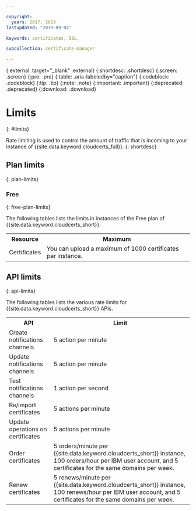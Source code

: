 ```yaml
---

copyright:
  years: 2017, 2019
lastupdated: "2019-09-04"

keywords: certificates, SSL,

subcollection: certificate-manager

---
```


{:external: target="_blank" .external}
{:shortdesc: .shortdesc}
{:screen: .screen}
{:pre: .pre}
{:table: .aria-labeledby="caption"}
{:codeblock: .codeblock}
{:tip: .tip}
{:note: .note}
{:important: .important}
{:deprecated: .deprecated}
{:download: .download}

# Limits
{: #limits}

Rate limiting is used to control the amount of traffic that is incoming to your instance of {{site.data.keyword.cloudcerts_full}}.
{: shortdesc}

## Plan limits
{: plan-limits}

### Free
{: free-plan-limits}

The following tables lists the limits in instances of the Free plan of {{site.data.keyword.cloudcerts_short}}.

<table>
  <tr>
    <th> Resource </th>
    <th> Maximum </th>
  </tr>
  <tr>
    <td>Certificates</td>
    <td>You can upload a maximum of 1000 certificates per instance.</td>
  </tr>
</table>

## API limits
{: api-limits}

The following tables lists the various rate limits for {{site.data.keyword.cloudcerts_short}} APIs.

<table>
  <tr>
    <th> API </th>
    <th> Limit </th>
  </tr>
  <tr>
    <td>Create notifications channels</td>
    <td>5 action per minute</td>
  </tr>
  <tr>
    <td>Update notifications channels</td>
    <td>5 action per minute</td>
  </tr>
  <tr>
    <td>Test notifications channels</td>
    <td>1 action per second</td>
  </tr>
  <tr>
    <td>Re/import certificates</td>
    <td>5 actions per minute</td>
  </tr>
  <tr>
    <td>Update operations on certificates</td>
    <td>5 actions per minute</td>
  </tr>
  <tr>
    <td>Order certificates</td>
    <td>5 orders/minute per {{site.data.keyword.cloudcerts_short}} instance, 100 orders/hour per IBM user account, and 5 certificates for the same domains per week.</td>
  </tr>
  <tr>
    <td>Renew certificates</td>
    <td>5 renews/minute per {{site.data.keyword.cloudcerts_short}} instance, 100 renews/hour per IBM user account, and 5 certificates for the same domains per week.</td>
  </tr>
</table>